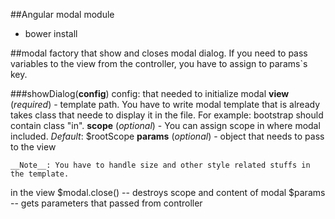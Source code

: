 ##Angular modal module

- bower install

##modal
  factory that show and closes modal dialog. If you need to pass variables to the view from the controller, you have to assign to params`s key.

###showDialog(__config__) 
  config: that needed to initialize modal
    __view__ (_required_) - template path. You have to write modal template that is already takes class that neede to display it in the file.
      For example: bootstrap should contain class "in".
    __scope__ (_optional_) - You can assign scope in where modal included. _Default_: $rootScope
    __params__ (_optional_) - object that needs to pass to the view

    __Note__: You have to handle size and other style related stuffs in the template.

  in the view
    $modal.close() -- destroys scope and content of modal
    $params -- gets parameters that passed from controller

